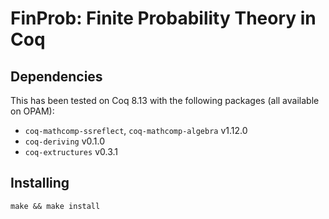 # FinProb: Finite Probability Theory in Coq

## Dependencies

This has been tested on Coq 8.13 with the following packages (all available on
OPAM):

- `coq-mathcomp-ssreflect`, `coq-mathcomp-algebra` v1.12.0
- `coq-deriving` v0.1.0
- `coq-extructures` v0.3.1

## Installing

`make && make install`
